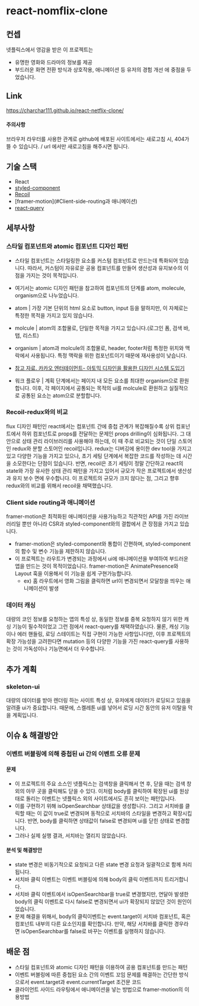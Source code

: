 # react-nomflix-clone

## 컨셉

넷플릭스에서 영감을 받은 이 프로젝트는
- 유명한 영화와 드라마의 정보를 제공
- 부드러운 화면 전환 방식과 상호작용, 애니메이션 등 유저의 경험 개선
  에 중점을 두었습니다.

## Link

https://charchar111.github.io/react-netflix-clone/

#### 주의사항
브라우저 라우터를 사용한 관계로 github에 배포된 사이트에서는 새로고침 시, 404가 뜰 수 있습니다. / url 에서만 새로고침을 해주시면 됩니다.

## 기술 스택
- React
- [styled-component](#스타일-컴포넌트와-atomic-컴포넌트-디자인-패턴)
- [Recoil](#Recoil-redux와의-비교)
- [framer-motion](#Client-side-routing과 애니메이션)
- [react-query](#데이터-캐싱)

## 세부사항
### 스타일 컴포넌트와 atomic 컴포넌트 디자인 패턴
- 스타일 컴포넌트는 스타일링한 요소를 커스텀 컴포넌트로 만드는데 특화되어 있습니다. 따라서, 커스텀이 자유로운 공용 컴포넌트를 만들어 생산성과 유지보수의 이점을 가지는 것이 목적입니다.
- 여기서는 atomic 디자인 패턴을 참고하여 컴포넌트의 단계를 atom, molecule, organism으로 나누었습니다.
- atom | 가장 기본 단위의 html 요소로 button, input 등을 말하지만, 이 자체로는 특정한 목적을 가지고 있지 않습니다.
- molcule | atom의 조합물로, 단일한 목적을 가지고 있습니다.(로그인 폼, 검색 바, 탭, 리스트)
- organism | atom과 molcule의 조합물로, header, footer처럼 특정한 위치와 맥락에서 사용됩니다. 특정 맥락을 위한 컴포넌트이기 때문에 재사용성이 낮습니다.
- [참고 자료. 카카오 엔터테이먼트- 아토믹 디자인을 활용한 디자인 시스템 도입기](https://fe-developers.kakaoent.com/2022/220505-how-page-part-use-atomic-design-system/)

- 워크 플로우 | 계획 단계에서는 페이지 내 모든 요소를 최대한 organism으로 환원합니다. 이후, 각 페이지에서 공통되는 목적의 ui를 molcule로 환원하고 실질적으로 공통된 요소는 atom으로 분할합니다.

### Recoil-redux와의 비교
flux 디자인 패턴인 react에서는 컴포넌트 간에 중첩 관계가 복잡해질수록 상위 컴포넌트에서 하위 컴포넌트로 props를 전달하는 문제인 props drilling이 심화됩니다. 그 대안으로 상태 관리 라이브러리를 사용해야 하는데, 이 때 주로 비교되는 것이 단일 스토어인 redux와 분할 스토어인 recoil입니다. redux는 디버깅에 용이한 dev tool을 가지고 있고 다양한 기능을 가지고 있으나, 초기 세팅 단계에서 복잡한 코드를 작성하는 데 시간을 소모한다는 단점이 있습니다. 반면, recoil은 초기 세팅이 정말 간단하고 react의 state와 가장 유사한 상태 관리 패턴을 가지고 있어서 규모가 작은 프로젝트에서 생산성과 유지 보수 면에 우수합니다.
이 프로젝트의 규모가 크지 않다는 점, 그리고 향후 redux와의 비교를 위해서 recoil을 채택했습니다.

### Client side routing과 애니메이션
framer-motion은 최적화된 애니메이션을 사용가능하고 직관적인 API를 가진 라이브러리일 뿐만 아니라 CSR과 styled-component와의 결합에서 큰 장점을 가지고 있습니다.

- framer-motion은 styled-component와 통합이 간편하며, styled-component의 함수 및 변수 기능을 제한하지 않습니다.
- 이 프로젝트는 라우트가 변경되는 과정에서 ui에 애니메이션을 부여하여 부드러운 앱을 만드는 것이 목적이었습니다. framer-motion은 AnimatePresence와 Layout 훅을 이용해서 이 기능을 쉽게 구현가능합니다.
    - ex) 홈 라우트에서 영화 그림을 클릭하면 url이 변경되면서 모달창을 띄우는 애니메이션이 발생

### 데이터 캐싱
대량의 코인 정보를 요청하는 앱의 특성 상, 동일한 정보를 중복 요청하지 않기 위한 캐싱 기능이 필수적이었고 그런 점에서 react-query를 채택하였습니다. 물론, 캐싱 기능이나 에러 핸들링, 로딩 스테이트는 직접 구현이 가능한 사항입니다만, 이후 프로젝트의 확장 가능성을 고려한다면 mutation 등의 다양한 기능을 가진 react-query를 사용하는 것이 가독성이나 기능면에서 더 우수합니다.

## 추가 계획
### skeleton-ui
대량의 데이터를 받아 렌더링 하는 사이트 특성 상, 유저에게 데이터가 로딩되고 있음을 알려줄 ui가 중요합니다. 때문에, 스켈레톤 ui를 넣어서 로딩 시간 동안의 유저 이탈을 막을 계획입니다.

## 이슈 & 해결방안
### 이벤트 버블링에 의해 중첩된 ui 간의 이벤트 오류 문제
#### 문제
- 이 프로젝트의 주요 소스인 넷플릭스는 검색창을 클릭해서 연 후, 닫을 때는 검색 창 외의 아무 곳을 클릭해도 닫을 수 있다. 이처럼 body를 클릭하여 확장된 ui를 원상태로 돌리는 이벤트는 넷플릭스 외의 사이트에서도 흔히 보이는 패턴입니다.
- 이를 구현하기 위해 isOpenSearchbar 상태값을 생성합니다. 그리고 서치바를 클릭할 때는 이 값이 true로 변경되며 동적으로 서치바의 스타일을 변경하고 확장시킵니다. 반면, body를 클릭하면 상태값이 false로 변경되며 ui를 닫힌 상태로 변경합니다.
- 그러나 실제 실행 결과, 서치바는 열리지 않았습니다.

#### 분석 및 해결방안
- state 변경은 비동기적으로 요청되고 다른 state 변경 요청과 일괄적으로 함께 처리됩니다.
- 서치바 클릭 이벤트는 이벤트 버블링에 의해 body의 클릭 이벤트까지 트리거합니다.
- 서치바 클릭 이벤트에서 isOpenSearchbar을 true로 변경했지만, 연달아 발생한 body의 클릭 이벤트로 다시 false로 변경되면서 ui가 확장되지 않았던 것이 원인이었습니다.
- 문제 해결을 위해서, body의 클릭이벤트는 event.target이 서치바 컴포넌트, 혹은 컴포넌트 내부의 다른 요소인지를 확인합니다. 만약, 해당 서치바를 클릭한 경우라면 isOpenSearchbar를 false로 바꾸는 이벤트를 실행하지 않습니다.

## 배운 점
- 스타일 컴포넌트와 atomic 디자인 패턴을 이용하여 공용 컴포넌트를 만드는 패턴
- 이벤트 버블링에 따른 중첩된 요소 간의 이벤트 꼬임 문제를 해결하는 간단한 방식으로서 event.target과 event.currentTarget 조건문 코드
- 클라이언트 사이드 라우팅에서 애니메이션을 넣는 방법으로 framer-motion의 이용방법

